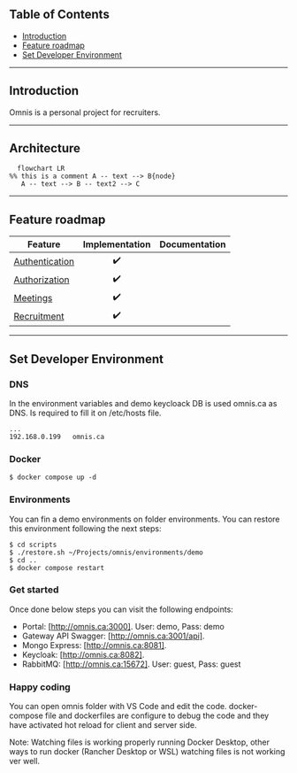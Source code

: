 ## Table of Contents

- [Introduction](#introduction)
- [Feature roadmap](#feature-roadmap)
- [Set Developer Environment](#set-developer-environment)

---
## Introduction

Omnis is a personal project for recruiters. 

---
## Architecture

```mermaid
  flowchart LR
%% this is a comment A -- text --> B{node}
   A -- text --> B -- text2 --> C
```

---
## Feature roadmap

| Feature | Implementation | Documentation |
| --------- | - | - |
| [Authentication](https://cvmcosta.me/ltijs/#/provider?id=keyset-endpoint) | <center>✔️</center> | <center></center> |
| [Authorization](https://cvmcosta.me/ltijs/#/deeplinking) | <center>✔️</center> | <center></center> |
| [Meetings](https://cvmcosta.me/ltijs/#/grading) | <center>✔️</center> | <center></center> |
| [Recruitment](https://cvmcosta.me/ltijs/#/namesandroles) | <center>✔️</center> | <center></center> |

---


## Set Developer Environment

### DNS
In the environment variables and demo keycloack DB is used omnis.ca as DNS. Is required to fill it on /etc/hosts file.

```
...
192.168.0.199   omnis.ca
```

### Docker

```shell
$ docker compose up -d
```

### Environments 

You can fin a demo environments on folder environments. You can restore this environment following the next steps: 

```shell
$ cd scripts
$ ./restore.sh ~/Projects/omnis/environments/demo
$ cd ..
$ docker compose restart
```
### Get started

Once done below steps you can visit the following endpoints:

* Portal: [http://omnis.ca:3000]. User: demo, Pass: demo
* Gateway API Swagger: [http://omnis.ca:3001/api].
* Mongo Express: [http://omnis.ca:8081].
* Keycloak: [http://omnis.ca:8082].
* RabbitMQ: [http://omnis.ca:15672]. User: guest, Pass: guest

### Happy coding

You can open omnis folder with VS Code and edit the code. docker-compose file and dockerfiles are configure to debug the code and they have activated hot reload for client and server side.

Note: Watching files is working properly running Docker Desktop, other ways to run docker (Rancher Desktop or WSL) watching files is not working ver well. 